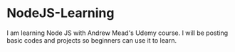 # NodeJS-Learning
I am learning Node JS with Andrew Mead's Udemy course. I will be posting basic codes and projects so beginners can use it to learn.
